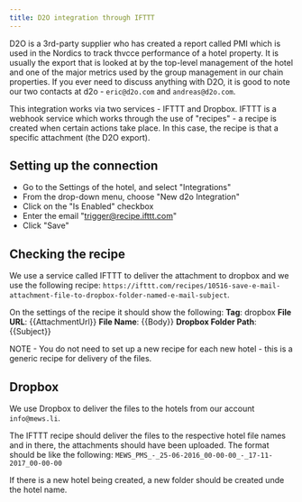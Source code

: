 ```yaml
---
title: D2O integration through IFTTT
---
```


D2O is a 3rd-party supplier who has created a report called PMI which is used in the Nordics to track thvcce performance of a hotel property. It is usually the export that is looked at by the top-level management of the hotel and one of the major metrics used by the group management in our chain properties. If you ever need to discuss anything with D2O, it is good to note our two contacts at d2o - `eric@d2o.com` and `andreas@d2o.com`.

This integration works via two services - IFTTT and Dropbox. IFTTT is a webhook service which works through the use of "recipes" - a recipe is created when certain actions take place. In this case, the recipe is that a specific attachment (the D2O export).

## Setting up the connection

- Go to the Settings of the hotel, and select "Integrations"
- From the drop-down menu, choose "New d2o Integration"
- Click on the "Is Enabled" checkbox
- Enter the email "trigger@recipe.ifttt.com"
- Click "Save"

## Checking the recipe

We use a service called IFTTT to deliver the attachment to dropbox and we use the following recipe: `https://ifttt.com/recipes/10516-save-e-mail-attachment-file-to-dropbox-folder-named-e-mail-subject`.

On the settings of the recipe it should show the following:
**Tag**: dropbox
**File URL**: {{AttachmentUrl}}
**File Name**: {{Body}} 
**Dropbox Folder Path**: {{Subject}}

NOTE - You do not need to set up a new recipe for each new hotel - this is a generic recipe for delivery of the files.

## Dropbox

We use Dropbox to deliver the files to the hotels from our account `info@mews.li`.

The IFTTT recipe should deliver the files to the respective hotel file names and in there, the attachments should have been uploaded. The format should be like the following: `MEWS_PMS_-_25-06-2016_00-00-00_-_17-11-2017_00-00-00` 

If there is a new hotel being created, a new folder should be created unde the hotel name.
